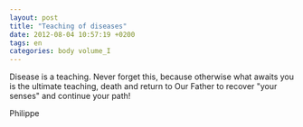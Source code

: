 ```yaml
---
layout: post
title: "Teaching of diseases"
date: 2012-08-04 10:57:19 +0200
tags: en
categories: body volume_I
---
```

Disease is a teaching. Never forget this, because otherwise what awaits you is the ultimate teaching, death and return to Our Father to recover "your senses" and continue your path!

Philippe

<!-- This work is licensed under a Creative Commons Attribution-NonCommercial 4.0 International License. -->